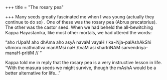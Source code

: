 +++
title = "The rosary pea"

+++
Many seeds greatly fascinated me when I was young (actually they
continue to do so) . One of these was the rosary pea (Abrus
precatorius). The other was the castor seed. When we had beheld the
all-bewitching Kappa Hayastanika, like most other mortals, we had
uttered the words:

[](http://srimadbhagavatam.com/a/aho)

“aho rUpaM aho dhAma aho asyA navaM vayaH / ka\~Nja-palAshAkShi vAmoru
mathnatIva manAMsi naH /tvaM asi sharIriNAM sarvendriya-manaH-prItiM //
“

[](http://srimadbhagavatam.com/n/nah)

Kappa told me in reply that the rosary pea is a very instructive lesson
in life. “With the masura seeds we might survive, though the mAshA would
be a better alternative for life…”
